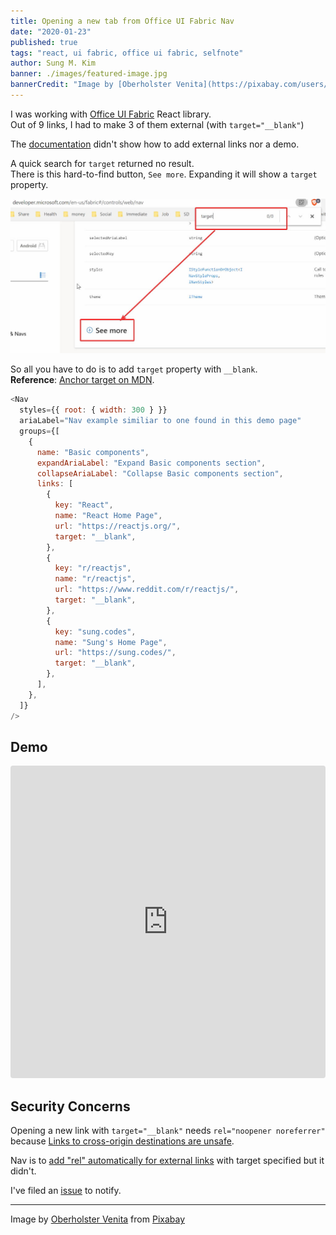 ```yaml
---
title: Opening a new tab from Office UI Fabric Nav
date: "2020-01-23"
published: true
tags: "react, ui fabric, office ui fabric, selfnote"
author: Sung M. Kim
banner: ./images/featured-image.jpg
bannerCredit: "Image by [Oberholster Venita](https://pixabay.com/users/ArtsyBee-462611/?utm_source=link-attribution&amp;utm_medium=referral&amp;utm_campaign=image&amp;utm_content=1047275) from [Pixabay](https://pixabay.com/?utm_source=link-attribution&amp;utm_medium=referral&amp;utm_campaign=image&amp;utm_content=1047275)"
---
```


I was working with [Office UI Fabric](https://developer.microsoft.com/en-us/fabric#/controls/web) React library.  
Out of 9 links, I had to make 3 of them external (with `target="__blank"`)

The [documentation](https://developer.microsoft.com/en-us/fabric#/controls/web/nav) didn't show how to add external links nor a demo.

A quick search for `target` returned no result.  
There is this hard-to-find button, `See more`. Expanding it will show a `target` property.

![target not found](./images/target-not-found.jpg)

So all you have to do is to add `target` property with `__blank`.  
**Reference**: [Anchor target on MDN](https://developer.mozilla.org/en-US/docs/Web/HTML/Element/a#attr-target).

```javascript
<Nav
  styles={{ root: { width: 300 } }}
  ariaLabel="Nav example similiar to one found in this demo page"
  groups={[
    {
      name: "Basic components",
      expandAriaLabel: "Expand Basic components section",
      collapseAriaLabel: "Collapse Basic components section",
      links: [
        {
          key: "React",
          name: "React Home Page",
          url: "https://reactjs.org/",
          target: "__blank",
        },
        {
          key: "r/reactjs",
          name: "r/reactjs",
          url: "https://www.reddit.com/r/reactjs/",
          target: "__blank",
        },
        {
          key: "sung.codes",
          name: "Sung's Home Page",
          url: "https://sung.codes/",
          target: "__blank",
        },
      ],
    },
  ]}
/>
```

## Demo

<iframe
     src="https://codesandbox.io/embed/nervous-hypatia-yeqyh?fontsize=14&hidenavigation=1&theme=dark"
     style="width:100%; height:500px; border:0; border-radius: 4px; overflow:hidden;"
     title="Office UI Fabric Nav external links"
     allow="geolocation; microphone; camera; midi; vr; accelerometer; gyroscope; payment; ambient-light-sensor; encrypted-media; usb"
     sandbox="allow-modals allow-forms allow-popups allow-scripts allow-same-origin"
   ></iframe>

## Security Concerns

Opening a new link with `target="__blank"` needs `rel="noopener noreferrer"` because [Links to cross-origin destinations are unsafe](https://developers.google.com/web/tools/lighthouse/audits/noopener).

Nav is to [add "rel" automatically for external links](https://github.com/OfficeDev/office-ui-fabric-react/blob/master/packages/office-ui-fabric-react/src/components/Nav/Nav.base.tsx#L105) with target specified but it didn't.

I've filed an [issue](https://github.com/OfficeDev/office-ui-fabric-react/issues/11785) to notify.

---

Image by <a href="https://pixabay.com/users/ArtsyBee-462611/?utm_source=link-attribution&amp;utm_medium=referral&amp;utm_campaign=image&amp;utm_content=1047275">Oberholster Venita</a> from <a href="https://pixabay.com/?utm_source=link-attribution&amp;utm_medium=referral&amp;utm_campaign=image&amp;utm_content=1047275">Pixabay</a>
